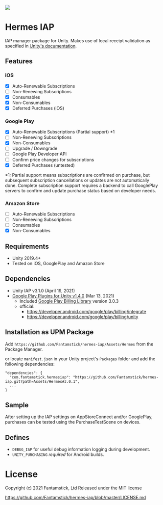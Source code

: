 ![](https://img.shields.io/badge/version-v3.1.0-green)
# Hermes IAP

IAP manager package for Unity. Makes use of local receipt validation as specified in [Unity's  documentation](https://docs.unity3d.com/Manual/UnityIAPValidatingReceipts.html).

## Features

### iOS
- [x] Auto-Renewable Subscriptions
- [ ] Non-Renewing Subscriptions
- [x] Consumables
- [x] Non-Consumables
- [x] Deferred Purchases (iOS)

### Google Play
- [x] Auto-Renewable Subscriptions (Partial support) *1
- [ ] Non-Renewing Subscriptions
- [x] Non-Consumables
- [ ] Upgrade / Downgrade
- [ ] Google Play Developer API
- [ ] Confirm price changes for subscriptions
- [x] Deferred Purchases (untested)

*1: Partial support means subscriptions are confirmed on purchase, but subsequent subscription cancellations or updates are not automatically done. Complete subscription support requires a backend to call GooglePlay servers to confirm and update purchase status based on developer needs.

### Amazon Store
- [ ] Auto-Renewable Subscriptions
- [ ] Non-Renewing Subscriptions
- [ ] Consumables
- [x] Non-Consumables

## Requirements

- Unity 2019.4+
- Tested on iOS, GooglePlay and Amazon Store

## Dependencies

- Unity IAP  v3.1.0  (April 19, 2021)
- [Google Play Plugins for Unity v1.4.0](https://github.com/google/play-unity-plugins) (Mar 13, 2021)
    - Included [Google Play Billing Library](https://developer.android.com/google/play/billing/integrate) version 3.0.3
    - official: 
      - https://developer.android.com/google/play/billing/integrate
      - https://developer.android.com/google/play/billing/unity

## Installation as UPM Package
Add `https://github.com/Fantamstick/hermes-iap/Assets/Hermes` from the Package Manager.

or locate `manifest.json` in your Unity project's `Packages` folder and add the following dependencies:
```
"dependencies": {
  "com.fantamstick.hermesiap": "https://github.com/Fantamstick/hermes-iap.git?path=Assets/Hermes#3.0.1",
  ...
}
```

## Sample

After setting up the IAP settings on AppStoreConnect and/or GooglePlay, purchases can be tested using the PurchaseTestScene on devices.

## Defines

- `DEBUG_IAP` for useful debug information logging during development.
- `UNITY_PURCHASING` *required* for Android builds.

# License

Copyright (c) 2021 Fantamstick, Ltd
Released under the MIT license

https://github.com/Fantamstick/hermes-iap/blob/master/LICENSE.md

